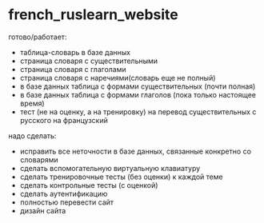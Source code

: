 # french_ruslearn_website
готово/работает:
- таблица-словарь в базе данных
- страница словаря с существительными
- страница словаря с глаголами
- страница словаря с наречиями(словарь еще не полный)
- в базе данных таблица с формами существительных (почти полная)
- в базе данных таблица с формами глаголов (пока только настоящее время)
- тест (не на оценку, а на тренировку) на перевод существительных с русского на французский

надо сделать:
- исправить все неточности в базе данных, связанные конкретно со словарями
- сделать вспомогательную виртуальную клавиатуру
- сделать тренировочные тесты (без оценки) к каждой теме
- сделать контрольные тесты (с оценкой)
- сделать аутентификацию
- полностью перевести сайт
- дизайн сайта